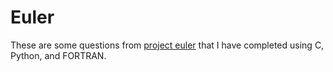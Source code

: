 Euler
=====
These are some questions from [project euler](www.projecteuler.net) that I have completed using C, Python, and FORTRAN.
